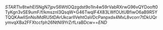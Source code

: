 $START$Iv8twhEl5NgN7jpvS6WtlOQzgdst9o1ln4w59rVabRXrwG96vQYDooft0TyKgn3vSE9umF/f/kmsznI3QsqW+G46TwqIF4X83LWfOUtUBfiwO6aB9R5YTQQKAwIlSnNsiMdRU5tDArUkcarIlVehtOaVDcPanpxdx4MxL8vcorr7tDkUQrymvqXBa2FFXtccfph26NtNI9YrZrfLraBDcw==$END$
